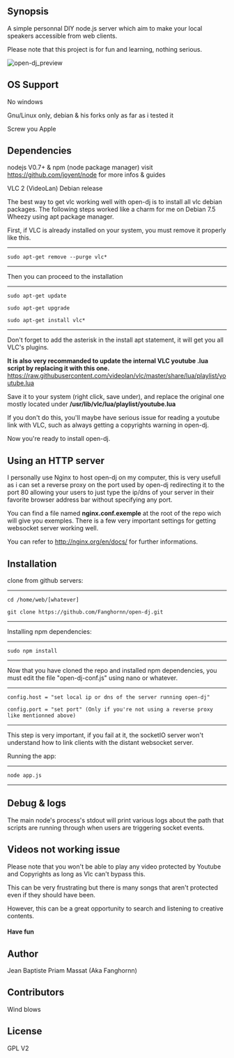 ## Synopsis

A simple personnal DIY node.js server which aim to make your local speakers accessible from web clients.

Please note that this project is for fun and learning, nothing serious.

![open-dj_preview](http://i.imgur.com/ZfyUTZo.png)
## OS Support

No windows

Gnu/Linux only, debian & his forks only as far as i tested it

Screw you Apple

## Dependencies
  
nodejs V0.7+ & npm (node package manager) 
visit https://github.com/joyent/node for more infos & guides


VLC 2 (VideoLan) Debian release

The best way to get vlc working well with open-dj is to install all vlc debian packages.
The following steps worked like a charm for me on Debian 7.5 Wheezy using apt package manager.

First, if VLC is already installed on your system, you must remove it properly like this. 

---------------------------------------------------

    sudo apt-get remove --purge vlc*

---------------------------------------------------

Then you can proceed to the installation

---------------------------------------------------

    sudo apt-get update
 
    sudo apt-get upgrade

    sudo apt-get install vlc*

---------------------------------------------------

Don't forget to add the asterisk in the install apt statement, it will get you all VLC's plugins.

**It is also very recommanded to update the internal VLC youtube .lua script by replacing it with this one.**
https://raw.githubusercontent.com/videolan/vlc/master/share/lua/playlist/youtube.lua

Save it to your system (right click, save under), and replace the original one mostly located under **/usr/lib/vlc/lua/playlist/youtube.lua**

If you don't do this, you'll maybe have serious issue for reading a youtube link with VLC, such as always getting a copyrights warning in open-dj. 

Now you're ready to install open-dj.

## Using an HTTP server

I personally use Nginx to host open-dj on my computer, this is very usefull as i can set a reverse proxy on the port used by open-dj
redirecting it to the port 80 allowing your users to just type the ip/dns of your server in their favorite browser address bar without specifying any port.

You can find a file named **nginx.conf.exemple** at the root of the repo wich will give you exemples.
There is a few very important settings for getting websocket server working well.

You can refer to http://nginx.org/en/docs/ for further informations.

## Installation

clone from github servers:

---------------------------------------------------

    cd /home/web/[whatever]
 
    git clone https://github.com/Fanghornn/open-dj.git

---------------------------------------------------

Installing npm dependencies:
  
----------------------------------------------------
    
    sudo npm install
    
----------------------------------------------------

Now that you have cloned the repo and installed npm dependencies, 
you must edit the file "open-dj-conf.js" using nano or whatever.

---------------------------------------------------

    config.host = "set local ip or dns of the server running open-dj"
    
    config.port = "set port" (Only if you're not using a reverse proxy like mentionned above)

---------------------------------------------------
  
This step is very important, if you fail at it, the socketIO server won't understand how to link clients with the distant websocket server.

Running the app:

----------------------------------------------------

    node app.js

----------------------------------------------------

## Debug & logs

The main node's process's stdout will print various logs about the path that scripts are running through when users are triggering socket events.

## Videos not working issue

Please note that you won't be able to play any video protected by Youtube and Copyrights as long as Vlc can't bypass this.

This can be very frustrating but there is many songs that aren't protected even if they should have been.

However, this can be a great opportunity to search and listening to creative contents.

#### Have fun

## Author

Jean Baptiste Priam Massat (Aka Fanghornn)

## Contributors

Wind blows

## License

GPL V2